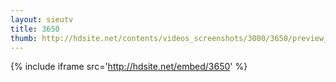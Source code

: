 ```yaml
---
layout: sieutv
title: 3650
thumb: http://hdsite.net/contents/videos_screenshots/3000/3650/preview_360p.mp4.jpg
---
```

{% include iframe src='http://hdsite.net/embed/3650' %}
 
